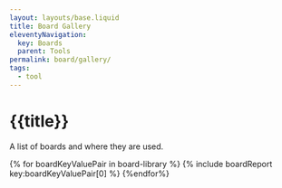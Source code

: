 ```yaml
---
layout: layouts/base.liquid
title: Board Gallery
eleventyNavigation:
  key: Boards
  parent: Tools
permalink: board/gallery/
tags:
  - tool
---
```

# {{title}}
A list of boards and where they are used.

{% for boardKeyValuePair in board-library %}
  {% include boardReport key:boardKeyValuePair[0] %}
{%endfor%}
